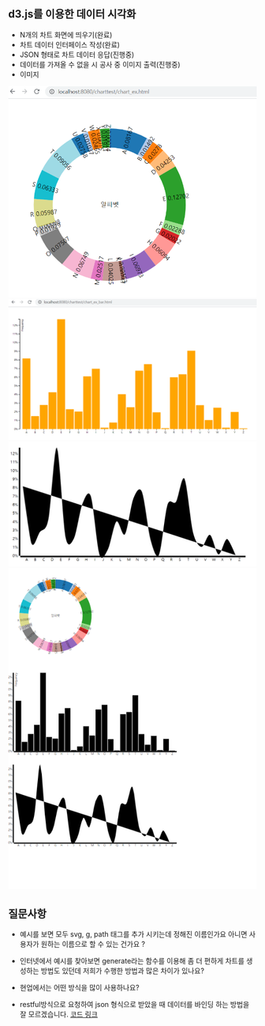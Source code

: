 ## d3.js를 이용한 데이터 시각화
 - N개의 차트 화면에 띄우기(완료)
 - 차트 데이터 인터페이스 작성(완료)
 - JSON 형태로 차트 데이터 응답(진행중)
  - 데이터를 가져올 수 없을 시 공사 중 이미지 출력(진행중)
 - 이미지
 <img src="../image/piechart.PNG">
 <img src="../image/barchart.PNG">
 <img src="../image/linechart.PNG">
 <img src="../image/mainchart.PNG">

 ## 질문사항
 - 예시를 보면 모두 svg, g, path 태그를 추가 시키는데 정해진 이름인가요 아니면 사용자가 원하는 이름으로 할 수 있는 건가요 ?

 - 인터넷에서 예시를 찾아보면 generate라는 함수를 이용해 좀 더 편하게 차트를 생성하는 방법도 있던데 저희가 수행한 방법과 많은 차이가 있나요?

 - 현업에서는 어떤 방식을 많이 사용하나요?

 - restful방식으로 요청하여 json 형식으로 받았을 때 데이터를 바인딩 하는 방법을 잘 모르겠습니다. [코드 링크](./Qcode.html)
